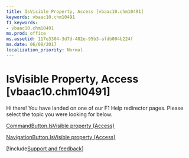 ```yaml
---
title: IsVisible Property, Access [vbaac10.chm10491]
keywords: vbaac10.chm10491
f1_keywords:
- vbaac10.chm10491
ms.prod: office
ms.assetid: 117e3304-3d7d-482e-95b3-afdb004b224f
ms.date: 06/08/2017
localization_priority: Normal
---
```



# IsVisible Property, Access [vbaac10.chm10491]

Hi there! You have landed on one of our F1 Help redirector pages. Please select the topic you were looking for below.

[CommandButton.IsVisible property (Access)](https://msdn.microsoft.com/library/f5438725-4628-4f8e-1bf3-0027348b9285%28Office.15%29.aspx)

[NavigationButton.IsVisible property (Access)](https://msdn.microsoft.com/library/e288a0a8-40e2-9609-b11c-ac68438c2339%28Office.15%29.aspx)

[!include[Support and feedback](~/includes/feedback-boilerplate.md)]